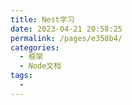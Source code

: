 ```yaml
---
title: Nest学习
date: 2023-04-21 20:58:25
permalink: /pages/e358b4/
categories:
  - 框架
  - Node文档
tags:
  - 
---
```


